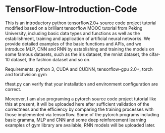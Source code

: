 # TensorFlow-Introduction-Code
This is an introductory python tensorflow2.0+ source code project tutorial modified based on a brilliant tensorflow MOOC tutorial from Peking University,
including basic data types and functions as well as the establishment, training and application of artificial  neural networks. 
We provide detailed examples of the basic functions and APIs, and we introduce MLP, CNN and RNN by establishing and training the models on some famous datasets, 
such as the iris dataset, the mnist dataset, the cifar-10 dataset, the fashion dataset and so on.

Requirements:
python 3,
CUDA and CUDNN,
tensorflow-gpu 2.0+,
torch and torchvision
gym

tftest.py can verify that your installation and environment configuration are correct.

Moreover, I am also programing a pytorch source code project tutorial like this at present, it will be uploaded here after sufficient validation of the correctness and the efficiency by comparing the training processes with those implemented via tensorflow. Some of the pytorch programs including basic gramma, MLP and CNN and some deep reinforcement learning examples of gym library are available, RNN models will be uploaded later.

